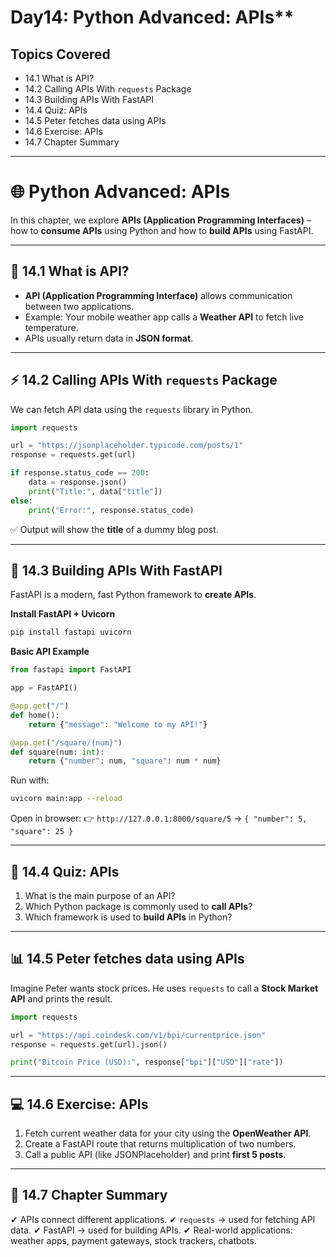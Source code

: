 # Day14: Python Advanced: APIs**

## Topics Covered
- 14.1 What is API?
- 14.2 Calling APIs With `requests` Package
- 14.3 Building APIs With FastAPI
- 14.4 Quiz: APIs
- 14.5 Peter fetches data using APIs
- 14.6 Exercise: APIs
- 14.7 Chapter Summary


---

# 🌐 Python Advanced: APIs

In this chapter, we explore **APIs (Application Programming Interfaces)** – how to **consume APIs** using Python and how to **build APIs** using FastAPI.

---

## 📖 14.1 What is API?

* **API (Application Programming Interface)** allows communication between two applications.
* Example: Your mobile weather app calls a **Weather API** to fetch live temperature.
* APIs usually return data in **JSON format**.

---

## ⚡ 14.2 Calling APIs With `requests` Package

We can fetch API data using the `requests` library in Python.

```python
import requests

url = "https://jsonplaceholder.typicode.com/posts/1"
response = requests.get(url)

if response.status_code == 200:
    data = response.json()
    print("Title:", data["title"])
else:
    print("Error:", response.status_code)
```

✅ Output will show the **title** of a dummy blog post.

---

## 🚀 14.3 Building APIs With FastAPI

FastAPI is a modern, fast Python framework to **create APIs**.

**Install FastAPI + Uvicorn**

```bash
pip install fastapi uvicorn
```

**Basic API Example**

```python
from fastapi import FastAPI

app = FastAPI()

@app.get("/")
def home():
    return {"message": "Welcome to my API!"}

@app.get("/square/{num}")
def square(num: int):
    return {"number": num, "square": num * num}
```

Run with:

```bash
uvicorn main:app --reload
```

Open in browser:
👉 `http://127.0.0.1:8000/square/5` → `{ "number": 5, "square": 25 }`

---

## 📝 14.4 Quiz: APIs

1. What is the main purpose of an API?
2. Which Python package is commonly used to **call APIs**?
3. Which framework is used to **build APIs** in Python?

---

## 📊 14.5 Peter fetches data using APIs

Imagine Peter wants stock prices. He uses `requests` to call a **Stock Market API** and prints the result.

```python
import requests

url = "https://api.coindesk.com/v1/bpi/currentprice.json"
response = requests.get(url).json()

print("Bitcoin Price (USD):", response["bpi"]["USD"]["rate"])
```

---

## 💻 14.6 Exercise: APIs

1. Fetch current weather data for your city using the **OpenWeather API**.
2. Create a FastAPI route that returns multiplication of two numbers.
3. Call a public API (like JSONPlaceholder) and print **first 5 posts**.

---

## 📌 14.7 Chapter Summary

✔ APIs connect different applications.
✔ `requests` → used for fetching API data.
✔ FastAPI → used for building APIs.
✔ Real-world applications: weather apps, payment gateways, stock trackers, chatbots.
